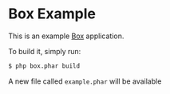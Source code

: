 # Box Example

This is an example [Box](https://github.com/kherge/Box) application.

To build it, simply run:

```bash
$ php box.phar build
```

A new file called `example.phar` will be available
